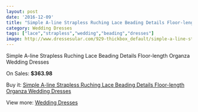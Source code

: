 ```yaml
---
layout: post
date: '2016-12-09'
title: "Simple A-line Strapless Ruching Lace Beading Details Floor-length Organza Wedding Dresses"
category: Wedding Dresses
tags: ["lace","strapless","wedding","beading","dresses"]
image: http://www.dressesular.com/929-thickbox_default/simple-a-line-strapless-ruching-lace-beading-details-floor-length-organza-wedding-dresses.jpg
---
```

Simple A-line Strapless Ruching Lace Beading Details Floor-length Organza Wedding Dresses

On Sales: **$363.98**
<a href="https://www.dressesular.com/wedding-dresses/271-simple-a-line-strapless-ruching-lace-beading-details-floor-length-organza-wedding-dresses.html"><amp-img layout="responsive" width="600" height="600" src="//www.dressesular.com/929-thickbox_default/simple-a-line-strapless-ruching-lace-beading-details-floor-length-organza-wedding-dresses.jpg" alt="Simple A-line Strapless Ruching Lace Beading Details Floor-length Organza Wedding Dresses 0" /></a>
<a href="https://www.dressesular.com/wedding-dresses/271-simple-a-line-strapless-ruching-lace-beading-details-floor-length-organza-wedding-dresses.html"><amp-img layout="responsive" width="600" height="600" src="//www.dressesular.com/930-thickbox_default/simple-a-line-strapless-ruching-lace-beading-details-floor-length-organza-wedding-dresses.jpg" alt="Simple A-line Strapless Ruching Lace Beading Details Floor-length Organza Wedding Dresses 1" /></a>

Buy it: [Simple A-line Strapless Ruching Lace Beading Details Floor-length Organza Wedding Dresses](https://www.dressesular.com/wedding-dresses/271-simple-a-line-strapless-ruching-lace-beading-details-floor-length-organza-wedding-dresses.html "Simple A-line Strapless Ruching Lace Beading Details Floor-length Organza Wedding Dresses")

View more: [Wedding Dresses](https://www.dressesular.com/3-wedding-dresses "Wedding Dresses")